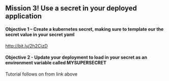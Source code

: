 ## Mission 3! Use a secret in your deployed application
#### Objective 1 – Create a kubernetes secret, making sure to template our the secret value in your secret yaml
http://bit.ly/2h2CizD

#### Objective 2 - Update your deployment to load in your secret as an environment variable called MYSUPERSECRET
Tutorial follows on from link above